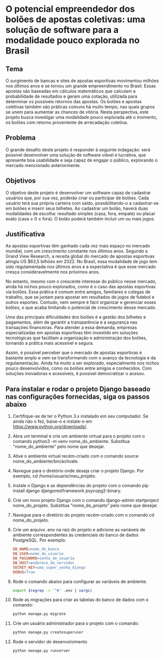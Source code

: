 # O potencial empreendedor dos bolões de apostas coletivas: uma solução de software para a modalidade pouco explorada no Brasil

## Tema

O surgimento de bancas e sites de apostas esportivas movimentou milhões nos últimos anos e se tornou um grande empreendimento no Brasil. Essas apostas são baseadas em cálculos matemáticos que calculam a probabilidade de resultados e geram uma cotação, utilizada para determinar os possíveis retornos das apostas. Os bolões e apostas coletivas também são práticas comuns há muito tempo, nas quais grupos se unem para aumentar as chances de vitória. Nesta perspectiva, este projeto busca investigar uma modalidade pouco explorada até o momento, os bolões com retorno proveniente de arrecadação coletiva.

## Problema

O grande desafio deste projeto é responder à seguinte indagação: será possível desenvolver uma solução de software viável e lucrativa, que apresente boa usabilidade e seja capaz de engajar o público, explorando o mercado mencionado anteriormente.

## Objetivos

O objetivo deste projeto é desenvolver um software capaz de cadastrar usuários que, por sua vez, poderão criar ou participar de bolões. Cada usuário terá sua própria carteira com saldo, possibilitando-o a cadastrar-se em bolões e inserir seus bilhetes. Ao cadastrar um bolão, haverá duas modalidades de escolha: resultado simples (casa, fora, empate) ou placar exato (casa ≥ 0 ≤ fora). O bolão poderá também incluir um ou mais jogos.

## Justificativa

As apostas esportivas têm ganhado cada vez mais espaço no mercado mundial, com um crescimento constante nos últimos anos. Segundo a Grand View Research, a receita global do mercado de apostas esportivas atingiu US $63,5 bilhões em 2022. No Brasil, essa modalidade de jogo tem sido regulamentada nos últimos anos e a expectativa é que esse mercado cresça consideravelmente nos próximos anos.

No entanto, mesmo com o crescente interesse do público nesse mercado, ainda há nichos pouco explorados, como é o caso das apostas esportivas via bolões. Essa prática é comum entre amigos, familiares e colegas de trabalho, que se juntam para apostar em resultados de jogos de futebol e outros esportes. Contudo, nem sempre é fácil organizar e gerenciar esses bolões, o que acaba limitando o potencial de crescimento desse mercado.

Uma das principais dificuldades dos bolões é a gestão dos bilhetes e pagamentos, além de garantir a transparência e a segurança nas transações financeiras. Para atender a essa demanda, empresas especializadas em apostas esportivas têm investido em soluções tecnológicas que facilitam a organização e administração dos bolões, tornando a prática mais acessível e segura.

Assim, é possível perceber que o mercado de apostas esportivas é bastante amplo e vem se transformando com o avanço da tecnologia e da regulamentação. Ainda há muito a ser explorado, especialmente nos nichos pouco desenvolvidos, como os bolões entre amigos e conhecidos. Com soluções inovadoras e acessíveis, é possível democratizar o acesso.

## Para instalar e rodar o projeto Django baseado nas configurações fornecidas, siga os passos abaixo

1. Certifique-se de ter o Python 3.x instalado em seu computador. Se ainda não o fez, baixe-o e instale-o em <https://www.python.org/downloads/>.
2. Abra um terminal e crie um ambiente virtual para o projeto com o comando python3 -m venv nome_do_ambiente. Substitua "nome_do_ambiente" pelo nome que desejar.
3. Ative o ambiente virtual recém-criado com o comando source nome_do_ambiente/bin/activate.
4. Navegue para o diretório onde deseja criar o projeto Django. Por exemplo, cd /home/usuario/meu_projeto.
5. Instale o Django e as dependências do projeto com o comando pip install django djangorestframework psycopg2-binary.
6. Crie um novo projeto Django com o comando django-admin startproject nome_do_projeto. Substitua "nome_do_projeto" pelo nome que desejar.
7. Navegue para o diretório do projeto recém-criado com o comando cd nome_do_projeto.
8. Crie um arquivo .env na raiz do projeto e adicione as variáveis de ambiente correspondentes às credenciais do banco de dados PostgreSQL. Por exemplo:

    ```makefile
    DB_NAME=nome_do_banco
    DB_USER=nome_do_usuario
    DB_PASSWORD=senha_do_usuario
    DB_HOST=endereco_do_servidor
    SECRET_KEY=uma_super_senha_django
    DEBUG=True
    ```

9. Rode o comando abaixo para configurar as variáveis de ambiente.

    ```bash
    export $(egrep -v '^#' .env | xargs)
    ```

10. Rode as migrações para criar as tabelas do banco de dados com o comando:

    ```bash
    python manage.py migrate
    ```

11. Crie um usuário administrador para o projeto com o comando:

    ```bash
    python manage.py createsuperuser
    ```

12. Rode o servidor de desenvolvimento

    ```bash
    python manage.py runserver
    ```

